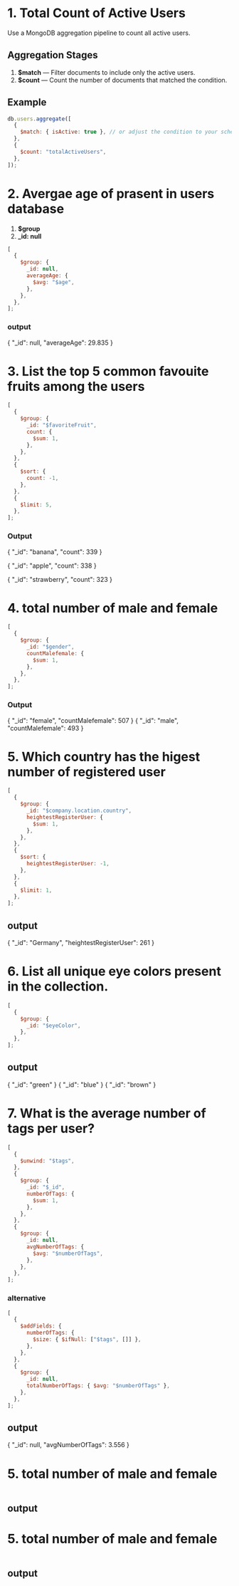 # 1. Total Count of Active Users

Use a MongoDB aggregation pipeline to count all active users.

## Aggregation Stages

1. **$match** — Filter documents to include only the active users.
2. **$count** — Count the number of documents that matched the condition.

## Example

```javascript
db.users.aggregate([
  {
    $match: { isActive: true }, // or adjust the condition to your schema
  },
  {
    $count: "totalActiveUsers",
  },
]);
```

# 2. Avergae age of prasent in users database

1. **$group**
2. **\_id: null**

```javascript
[
  {
    $group: {
      _id: null,
      averageAge: {
        $avg: "$age",
      },
    },
  },
];
```

### output

{
"\_id": null,
"averageAge": 29.835
}

# 3. List the top 5 common favouite fruits among the users

```javascript
[
  {
    $group: {
      _id: "$favoriteFruit",
      count: {
        $sum: 1,
      },
    },
  },
  {
    $sort: {
      count: -1,
    },
  },
  {
    $limit: 5,
  },
];
```

### Output

{
"\_id": "banana",
"count": 339
}

{
"\_id": "apple",
"count": 338
}

{
"\_id": "strawberry",
"count": 323
}

# 4. total number of male and female

```javascript
[
  {
    $group: {
      _id: "$gender",
      countMalefemale: {
        $sum: 1,
      },
    },
  },
];
```

### Output

{
"\_id": "female",
"countMalefemale": 507
}
{
"\_id": "male",
"countMalefemale": 493
}

# 5. Which country has the higest number of registered user

```javascript
[
  {
    $group: {
      _id: "$company.location.country",
      heightestRegisterUser: {
        $sum: 1,
      },
    },
  },
  {
    $sort: {
      heightestRegisterUser: -1,
    },
  },
  {
    $limit: 1,
  },
];
```

## output

{
"\_id": "Germany",
"heightestRegisterUser": 261
}

# 6. List all unique eye colors present in the collection.

```javascript
[
  {
    $group: {
      _id: "$eyeColor",
    },
  },
];
```

## output

{
"\_id": "green"
}
{
"\_id": "blue"
}
{
"\_id": "brown"
}

# 7. What is the average number of tags per user?

```javascript
[
  {
    $unwind: "$tags",
  },
  {
    $group: {
      _id: "$_id",
      numberOfTags: {
        $sum: 1,
      },
    },
  },
  {
    $group: {
      _id: null,
      avgNumberOfTags: {
        $avg: "$numberOfTags",
      },
    },
  },
];
```

### alternative

```javascript
[
  {
    $addFields: {
      numberOfTags: {
        $size: { $ifNull: ["$tags", []] },
      },
    },
  },
  {
    $group: {
      _id: null,
      totalNumberOfTags: { $avg: "$numberOfTags" },
    },
  },
];
```

## output

{
"\_id": null,
"avgNumberOfTags": 3.556
}

# 5. total number of male and female

```javascript

```

## output

# 5. total number of male and female

```javascript

```

## output
